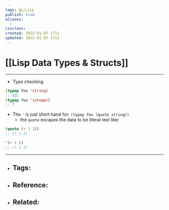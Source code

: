 ```yaml
---
tags: 💻️/Lisp 
publish: true
aliases:
  - 
cssclass: 
created: 2022-01-07 1711
updated: 2022-01-07 1712
---
```


# [[Lisp Data Types & Structs]]

---

- Type checking

```lisp
(typep foo 'string)
;; NIL
(typep foo 'integer)
;; T
```
		
- The `'` is just short hand for: `(typep foo (quote string))`
	- the `quote` escapes the data to be literal text like:

```lisp
(quote (+ 1 2))
;; (+ 1 2)

'(+ 1 2)
;; (+ 1 2)
```

---

- Tags: 
	- 
- Reference:
	- 
- Related:
	- 
